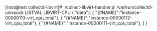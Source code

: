 [root@test collectd-libvirt]# ./collect-libvirt-handler.pl /var/run/collectd-unixsock LISTVAL LIBVIRT-CPU
{
        "data":[
                {
                        "{#NAME}":"instance-00000113-virt_cpu_total"},
                {
                        "{#NAME}":"instance-00000112-virt_cpu_total"},
                {
                        "{#NAME}":"instance-00000111-virt_cpu_total"},
        ]
}

